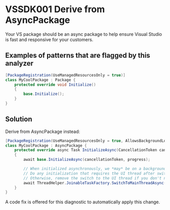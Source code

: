 # VSSDK001 Derive from AsyncPackage

Your VS package should be an async package to help ensure Visual Studio is fast and responsive
for your customers.

## Examples of patterns that are flagged by this analyzer

```csharp
[PackageRegistration(UseManagedResourcesOnly = true)]
class MyCoolPackage : Package {
    protected override void Initialize()
    {
        base.Initialize();
    }
}
```

## Solution

Derive from AsyncPackage instead:

```csharp
[PackageRegistration(UseManagedResourcesOnly = true, AllowsBackgroundLoading = true)]
class MyCoolPackage : AsyncPackage {
    protected override async Task InitializeAsync(CancellationToken cancellationToken, IProgress<ServiceProgressData> progress)
    {
        await base.InitializeAsync(cancellationToken, progress);

        // When initialized asynchronously, we *may* be on a background thread at this point.
        // Do any initialization that requires the UI thread after switching to the UI thread.
        // Otherwise, remove the switch to the UI thread if you don't need it.
        await ThreadHelper.JoinableTaskFactory.SwitchToMainThreadAsync(cancellationToken);
    }
}
```

A code fix is offered for this diagnostic to automatically apply this change.
